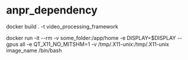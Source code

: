 # anpr_dependency

docker build . -t video_processing_framework

docker run -it --rm -v some_folder:/app/home -e DISPLAY=$DISPLAY --gpus all -e QT_X11_NO_MITSHM=1 -v /tmp/.X11-unix:/tmp/.X11-unix image_name /bin/bash